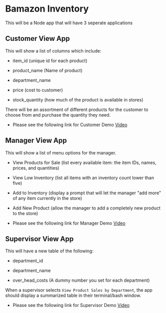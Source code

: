 # Bamazon Inventory

This will be a Node app that will have 3 seperate applications

## Customer View App

This will show a list of columns which include:

   * item_id (unique id for each product)

   * product_name (Name of product)

   * department_name

   * price (cost to customer)

   * stock_quantity (how much of the product is available in stores)

There will be an assortment of different products for the customer to choose from and purchase the quantity they need.

 * Please see the following link for Customer Demo [Video](https://drive.google.com/file/d/1EugniAMZWNEG7mPo9a9-jqmi3JjL-zgC/view)

## Manager View App

This will show a list of menu options for the manager.

  * View Products for Sale (list every available item: the item IDs, names, prices, and quantities)
    
  * View Low Inventory (list all items with an inventory count lower than five)
    
  * Add to Inventory (display a prompt that will let the manager "add more" of any item currently in the store)
    
  * Add New Product (allow the manager to add a completely new product to the store)

  * Please see the following link for Manager Demo [Video](https://drive.google.com/file/d/1OLR-WP6htxHiiu9YBro2W2mcO9QJV103/view)

## Supervisor View App

This will have a new table of the following:

   * department_id

   * department_name

   * over_head_costs (A dummy number you set for each department)

When a supervisor selects `View Product Sales by Department`, the app should display a summarized table in their terminal/bash window.

* Please see the following link for Supervisor Demo [Video](https://drive.google.com/file/d/1B8zzWqB5wT1ULKA4HCxpK2v2--gO0Vlw/view)

